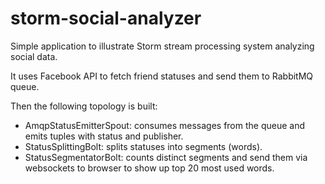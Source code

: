 storm-social-analyzer
=====================

Simple application to illustrate Storm stream processing system analyzing social data.

It uses Facebook API to fetch friend statuses and send them to RabbitMQ queue.

Then the following topology is built:
   
   - AmqpStatusEmitterSpout: consumes messages from the queue and emits tuples with status and publisher.
   - StatusSplittingBolt: splits statuses into segments (words). 
   - StatusSegmentatorBolt: counts distinct segments and send them via websockets to browser to show up top 20 most used words.

